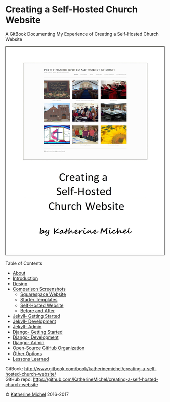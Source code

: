 # Creating a Self-Hosted Church Website

A GitBook Documenting My Experience of Creating a Self-Hosted Church Website

![](cover.jpg)

Table of Contents
* [About](README.md)
* [Introduction](introduction.md)
* [Design](design/design.md)
* [Comparison Screenshots](design/comparison-screenshots.md)
   * [Squarespace Website](design/squarespace-website.md)
   * [Starter Templates](design/starter-templates.md)
   * [Self-Hosted Website](design/self-hosted-website.md)
   * [Before and After](design/before-and-after.md)
* [Jekyll- Getting Started](jekyll/jekyll-getting-started.md)
* [Jekyll- Development](jekyll/jekyll-development.md)
* [Jekyll- Admin](jekyll/jekyll-admin.md)
* [Django- Getting Started](django/django-getting-started.md)
* [Django- Development](django/django-development.md)
* [Django- Admin](django/django-admin.md)
* [Open-Source GitHub Organization](open-source-github-organization.md)
* [Other Options](other-options.md)
* [Lessons Learned](lessons-learned.md)

GitBook: http://www.gitbook.com/book/katherinemichel/creating-a-self-hosted-church-website/
<br> 
GitHub repo: https://github.com/KatherineMichel/creating-a-self-hosted-church-website

© [Katherine Michel](http://katherinemichel.github.io) 2016-2017

